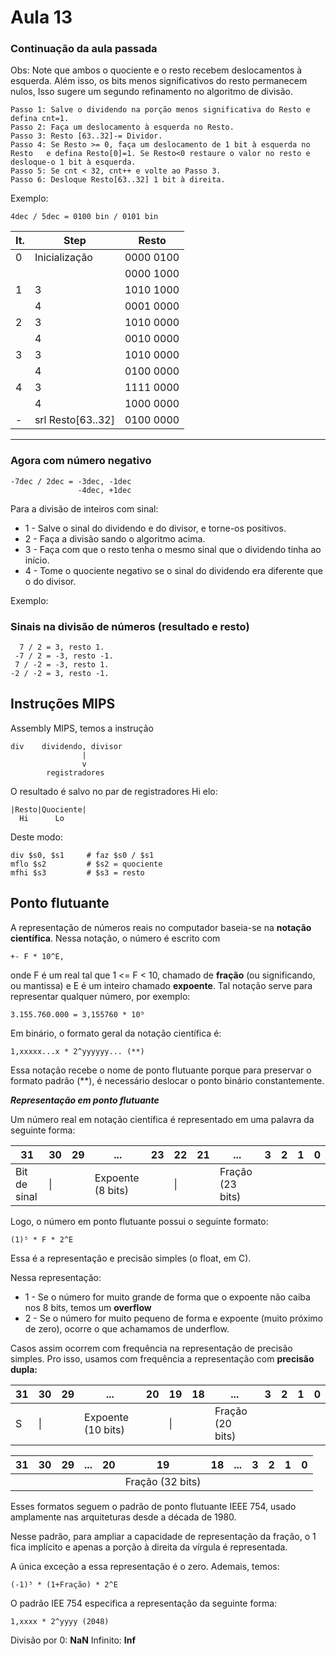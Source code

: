 # Aula 13

### Continuação da aula passada

Obs: Note que ambos o quociente e o resto recebem deslocamentos à esquerda. Além isso, os bits menos significativos do resto permanecem nulos, Isso sugere um segundo refinamento no algoritmo de divisão.


    Passo 1: Salve o dividendo na porção menos significativa do Resto e     defina cnt=1.
    Passo 2: Faça um deslocamento à esquerda no Resto.
    Passo 3: Resto [63..32]-= Dividor.
    Passo 4: Se Resto >= 0, faça um deslocamento de 1 bit à esquerda no Resto   e defina Resto[0]=1. Se Resto<0 restaure o valor no resto e desloque-o 1 bit à esquerda.
    Passo 5: Se cnt < 32, cnt++ e volte ao Passo 3.
    Passo 6: Desloque Resto[63..32] 1 bit à direita.

Exemplo:

    4dec / 5dec = 0100 bin / 0101 bin

|It.|Step| Resto | 
|---|-----|----------|
|0|Inicialização|0000 0100|
|||0000 1000|
|1|3|1010 1000|
||4|0001 0000|
|2|3|1010 0000| 
||4|0010 0000|
|3|3|1010 0000| 
||4|0100 0000|
|4|3|1111 0000 | 
||4|1000 0000|
|- |srl Resto[63..32]|0100 0000|

---

### Agora com número negativo

    -7dec / 2dec = -3dec, -1dec
                   -4dec, +1dec

Para a divisão de inteiros com sinal:

 - 1 - Salve o sinal do dividendo e do divisor, e torne-os positivos.
 - 2 - Faça a divisão sando o algoritmo acima.
 - 3 - Faça com que o resto tenha o mesmo sinal que o dividendo tinha ao início.
 - 4 - Tome o quociente negativo se o sinal do dividendo era diferente que o do divisor.

 Exemplo:
    
### Sinais na divisão de números (resultado e resto)

      7 / 2 = 3, resto 1.
     -7 / 2 = -3, resto -1.
     7 / -2 = -3, resto 1.
    -2 / -2 = 3, resto -1.


## Instruções MIPS

Assembly MIPS, temos a instrução

    div    dividendo, divisor
                    |
                    v
            registradores

O resultado é salvo no par de registradores Hi elo:

    |Resto|Quociente|
      Hi      Lo

Deste modo:

    div $s0, $s1     # faz $s0 / $s1
    mflo $s2         # $s2 = quociente
    mfhi $s3         # $s3 = resto

## Ponto flutuante

A representação de números reais no computador baseia-se na **notação científica**. Nessa notação, o número é escrito com

    +- F * 10^E,

onde F é um real tal que 1 <= F < 10, chamado de **fração** (ou significando, ou mantissa) e E é um inteiro chamado **expoente**. Tal notação serve para representar qualquer número, por exemplo:

    3.155.760.000 = 3,155760 * 10⁹

Em binário, o formato geral da notação científica é:

    1,xxxxx...x * 2^yyyyyy... (**)

Essa notação recebe o nome de ponto flutuante porque para preservar o formato padrão (**), é necessário deslocar o ponto binário constantemente.

***Representação em ponto flutuante***

Um número real em notação científica é representado em uma palavra da seguinte forma:

|31|30|29|...|23|22|21|...|3|2|1|0| 
|--|--|--|--|--|--|--|--|--|--|--|--|
|Bit de sinal|\|||Expoente (8 bits)||\||| Fração (23 bits) ||||

Logo, o número em ponto flutuante possui o seguinte formato:

    (1)⁵ * F * 2^E

Essa é a representação e precisão simples (o float, em C).

Nessa representação:

- 1 - Se o número for muito grande de forma que o expoente não caiba nos 8 bits, temos  um **overflow**
- 2 - Se o número for muito pequeno de forma e expoente (muito próximo de zero), ocorre o que achamamos de underflow.

Casos assim ocorrem com frequência na representação de precisão simples. Pro isso, usamos com frequência a representação com **precisão dupla:**

|31|30|29|...|20|19|18|...|3|2|1|0| 
|--|--|--|--|--|--|--|--|--|--|--|--|
|S|\|||Expoente (10 bits)||\||| Fração (20 bits) ||||

|31|30|29|...|20|19|18|...|3|2|1|0| 
|--|--|--|--|--|--|--|--|--|--|--|--|
||||||Fração (32 bits)|||||||

Esses formatos seguem o padrão de ponto flutuante IEEE 754, usado amplamente nas arquiteturas desde a década de 1980.

Nesse padrão, para ampliar a capacidade de representação da fração, o 1 fica implícito e apenas a porção à direita da vírgula é representada.

A única exceção a essa representação é o zero. Ademais, temos:

    (-1)⁵ * (1+Fração) * 2^E

O padrão IEE 754 especifica a representação da seguinte forma:

    1,xxxx * 2^yyyy (2048)

Divisão por 0: **NaN**
Infinito: **Inf**